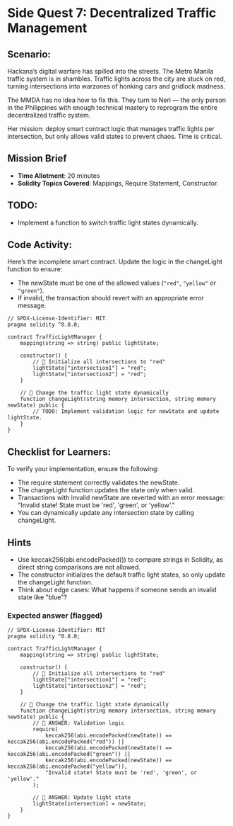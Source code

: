 # Side Quest 7: Decentralized Traffic Management

## Scenario:

Hackana’s digital warfare has spilled into the streets. The Metro Manila traffic system is in shambles. Traffic lights across the city are stuck on red, turning intersections into warzones of honking cars and gridlock madness.

The MMDA has no idea how to fix this. They turn to Neri — the only person in the Philippines with enough technical mastery to reprogram the entire decentralized traffic system.

Her mission: deploy smart contract logic that manages traffic lights per intersection, but only allows valid states to prevent chaos. Time is critical.

## Mission Brief

- **Time Allotment**: 20 minutes
- **Solidity Topics Covered**: Mappings, Require Statement, Constructor.

## TODO:

- Implement a function to switch traffic light states dynamically.

## Code Activity:

Here’s the incomplete smart contract. Update the logic in the changeLight function to ensure:

- The newState must be one of the allowed values (`"red"`, `"yellow"` or `"green"`).
- If invalid, the transaction should revert with an appropriate error message.

```solidity
// SPDX-License-Identifier: MIT
pragma solidity ^0.8.0;

contract TrafficLightManager {
    mapping(string => string) public lightState;

    constructor() {
        // 🚩 Initialize all intersections to "red"
        lightState["intersection1"] = "red";
        lightState["intersection2"] = "red";
    }

    // 🚩 Change the traffic light state dynamically
    function changeLight(string memory intersection, string memory newState) public {
        // TODO: Implement validation logic for newState and update lightState.
    }
}
```

## Checklist for Learners:

To verify your implementation, ensure the following:

- The require statement correctly validates the newState.
- The changeLight function updates the state only when valid.
- Transactions with invalid newState are reverted with an error message: "Invalid state! State must be 'red', 'green', or 'yellow'."
- You can dynamically update any intersection state by calling changeLight.

## Hints

- Use keccak256(abi.encodePacked()) to compare strings in Solidity, as direct string comparisons are not allowed.
- The constructor initializes the default traffic light states, so only update the changeLight function.
- Think about edge cases: What happens if someone sends an invalid state like "blue"?

### Expected answer (flagged)

```solidity
// SPDX-License-Identifier: MIT
pragma solidity ^0.8.0;

contract TrafficLightManager {
    mapping(string => string) public lightState;

    constructor() {
        // 🚩 Initialize all intersections to "red"
        lightState["intersection1"] = "red";
        lightState["intersection2"] = "red";
    }

    // 🚩 Change the traffic light state dynamically
    function changeLight(string memory intersection, string memory newState) public {
        // 🏁 ANSWER: Validation logic
        require(
            keccak256(abi.encodePacked(newState)) == keccak256(abi.encodePacked("red")) ||
            keccak256(abi.encodePacked(newState)) == keccak256(abi.encodePacked("green")) ||
            keccak256(abi.encodePacked(newState)) == keccak256(abi.encodePacked("yellow")),
            "Invalid state! State must be 'red', 'green', or 'yellow'."
        );

        // 🏁 ANSWER: Update light state
        lightState[intersection] = newState;
    }
}
```
